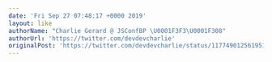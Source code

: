 ```yaml
---
date: 'Fri Sep 27 07:48:17 +0000 2019'
layout: like
authorName: "Charlie Gerard @ JSConfBP \U0001F3F3️‍\U0001F308"
authorUrl: 'https://twitter.com/devdevcharlie'
originalPost: 'https://twitter.com/devdevcharlie/status/1177490125619511296'
---
```

